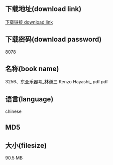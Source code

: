## 下载地址(download link)
[下载链接 download link](https://voluble-croquembouche-d321dc.netlify.app/?s=3256%E3%80%81%E4%B8%9C%E4%BA%9A%E4%B9%90%E5%99%A8%E8%80%83_%E6%9E%97%E8%B0%A6%E4%B8%89+Kenzo+Hayashi_.pdf)

## 下载密码(download password)
8078

## 名称(book name)
3256、东亚乐器考_林谦三 Kenzo Hayashi_.pdf.pdf

## 语言(language)
chinese

## MD5


## 大小(filesize)
90.5 MB
